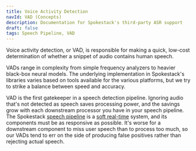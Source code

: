 ```yaml
---
title: Voice Activity Detection
navId: VAD (Concepts)
description: Documentation for Spokestack's third-party ASR support
draft: false
tags: Speech Pipeline, VAD
---
```


Voice activity detection, or VAD, is responsible for making a quick, low-cost determination of whether a snippet of audio contains human speech.

VADs range in complexity from simple frequency analyzers to heavier black-box neural models. The underlying implementation in Spokestack's libraries varies based on tools available for the various platforms, but we try to strike a balance between speed and accuracy.

VAD is the first gatekeeper in a speech detection pipeline. Ignoring audio that's not detected as speech saves processing power, and the savings grow with each downstream processor you have in your speech pipeline. The Spokestack [speech pipeline](/docs/concepts/speech-pipeline) is a [soft real-time](https://en.wikipedia.org/wiki/Real-time_computing#Criteria_for_real-time_computing) system, and its components must be as responsive as possible. It's worse for a downstream component to miss user speech than to process too much, so our VADs tend to err on the side of producing false positives rather than rejecting actual speech.
